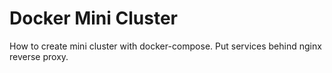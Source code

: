 # Docker Mini Cluster

How to create mini cluster with docker-compose. Put services behind nginx reverse proxy.
